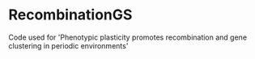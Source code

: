 # RecombinationGS
Code used for 'Phenotypic plasticity promotes recombination and gene clustering in periodic environments'
